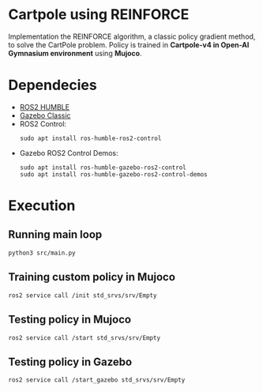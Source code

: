 # Cartpole using REINFORCE 
Implementation the REINFORCE algorithm, a classic policy gradient method, to solve the CartPole problem. Policy is trained in **Cartpole-v4 in Open-AI Gymnasium environment** using **Mujoco**.

# Dependecies
- [ROS2 HUMBLE](https://docs.ros.org/en/humble/Installation.html)
- [Gazebo Classic](https://classic.gazebosim.org/tutorials?tut=install_ubuntu)
- ROS2 Control:
  ```
  sudo apt install ros-humble-ros2-control
  ```
- Gazebo ROS2 Control Demos:
  ```
  sudo apt install ros-humble-gazebo-ros2-control
  sudo apt install ros-humble-gazebo-ros2-control-demos
  ```

# Execution

## Running main loop
```
python3 src/main.py
```

## Training custom policy in Mujoco
```
ros2 service call /init std_srvs/srv/Empty 
```
## Testing policy in Mujoco
```
ros2 service call /start std_srvs/srv/Empty
```
## Testing policy in Gazebo
```
ros2 service call /start_gazebo std_srvs/srv/Empty
```
